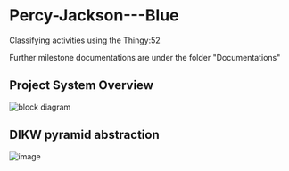 # Percy-Jackson---Blue
Classifying activities using the Thingy:52

Further milestone documentations are under the folder "Documentations"

## Project System Overview
![block diagram](https://github.com/bz36912/Percy-Jackson---Blue/assets/158750822/0eccb6f9-8c87-4ac2-ac95-5e09a9bf8f8c)

## DIKW pyramid abstraction
![image](https://github.com/bz36912/Percy-Jackson---Blue/assets/158750822/d21223fd-45e1-4417-a54d-1d7f5ec127b0)


